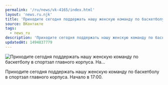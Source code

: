 ```yaml
---
permalink: '/ru/news/vk-4165/index.html'
layout: 'news.ru.njk'
title: 'Приходите сегодня поддержать нашу женскую команду по баскетболу в спортзал главного корпуса. На…'
source: ВКонтакте
tags:
  - news_ru
description: 'Приходите сегодня поддержать нашу женскую команду по баскетболу в спортзал главного корпуса. На…'
updatedAt: 1494837779
---
```

![Приходите сегодня поддержать нашу женскую команду по баскетболу в спортзал главного корпуса. На…](https://sun9-36.userapi.com/impf/c840226/v840226484/2e90/2yqFl6Meeiw.jpg?size=1280x1280&quality=96&sign=eb64685ffcfc913f3588cc03cd3dfeb5&c_uniq_tag=awiyun7xqowJlcQaIi7byGjwhOvuLp5AqAVPipGYqYI&type=album)

Приходите сегодня поддержать нашу женскую команду по баскетболу в спортзал главного корпуса. Начало в 17:00.
